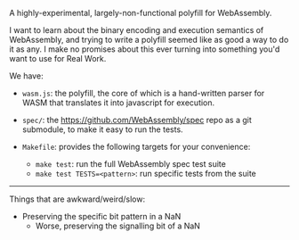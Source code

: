
A highly-experimental, largely-non-functional polyfill for WebAssembly.

I want to learn about the binary encoding and execution semantics of
WebAssembly, and trying to write a polyfill seemed like as good a way
to do it as any.  I make no promises about this ever turning into something
you'd want to use for Real Work.

We have:

* `wasm.js`:  the polyfill, the core of which is a hand-written parser for WASM
              that translates it into javascript for execution.

* `spec/`:  the https://github.com/WebAssembly/spec repo as a git submodule,
             to make it easy to run the tests.

* `Makefile`:  provides the following targets for your convenience:

  * `make test`:  run the full WebAssembly spec test suite
  * `make test TESTS=<pattern>`:  run specific tests from the suite


---

Things that are awkward/weird/slow:

  * Preserving the specific bit pattern in a NaN
     * Worse, preserving the signalling bit of a NaN
